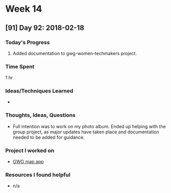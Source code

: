 # Week 14

## [91] Day 92: 2018-02-18

### Today's Progress

1. Added documentation to gwg-women-techmakers project.

### Time Spent

1 hr

### Ideas/Techniques Learned

- 

### Thoughts, Ideas, Questions

- Full intention was to work on my photo album. Ended up helping with the group project, as major updates have taken place and documentation needed to be added for guidance.

### Project I worked on

- [GWG map app](https://github.com/gwg-women/gwg-women-techmakers)

### Resources I found helpful

- n/a